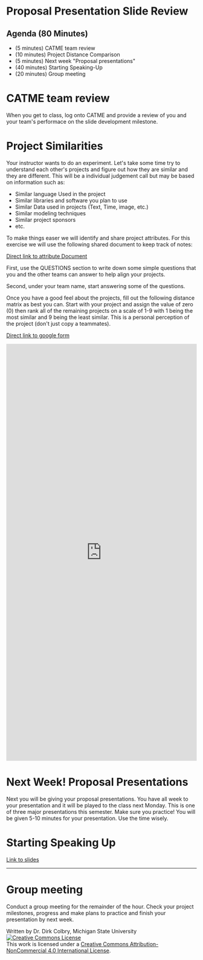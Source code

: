 # Proposal Presentation Slide Review



## Agenda (80 Minutes)

- (5 minutes) CATME team review
- (10 minutes) Project Distance Comparison
- (5 minutes) Next week "Proposal presentations"
- (40 minutes) Starting Speaking-Up
- (20 minutes) Group meeting

# CATME team review

When you get to class, log onto CATME and provide a review of you and your team's performace on the slide development milestone.

# Project Similarities

Your instructor wants to do an experiment.  Let's take some time try to understand each other's projects and figure out how they are similar and they are different. This will be a individual judgement call but may be based on information such as:

- Similar language Used in the project
- Similar libraries and software you plan to use
- Similar Data used in projects (Text, Time, image, etc.)
- Similar modeling techniques
- Similar project sponsors
- etc. 

To make things easer we will identify and share project attributes.  For this exercise we will use the following shared document to keep track of notes:

[Direct link to attribute Document](https://docs.google.com/document/d/1lsw_xXic8fS_SeVd7fsKKnyfKePPlM6_tbVd4zP_pyU/edit#)


First, use the QUESTIONS section to write down some simple questions that you and the other teams can answer to help align your projects. 

Second, under your team name, start answering some of the questions.  


Once you have a good feel about the projects, fill out the following distance matrix as best you can.  Start with your project and assign the value of zero (0) then rank all of the remaining projects on a scale of 1-9 with 1 being the most similar and 9 being the least similar.  This is a personal perception of the project (don't just copy a teammates).  

[Direct link to google form](https://docs.google.com/forms/d/e/1FAIpQLSf0svZY1NQv2AsUX_T1Q_0cHp_hA5QIZxX2KTdCCYByRYjbzA/viewform)
    





<iframe 
	src="https://docs.google.com/forms/d/e/1FAIpQLSf0svZY1NQv2AsUX_T1Q_0cHp_hA5QIZxX2KTdCCYByRYjbzA/viewform" 
	width="100%" 
	height="1100px" 
	frameborder="0" 
	marginheight="0" 
	marginwidth="0">
	Loading...
</iframe>




# Next Week! Proposal Presentations

Next you will be giving your proposal presentations.  You have all week to your presentation and it will be played to the class next Monday.  This is one of three major presentations this semester.  Make sure you practice! You will be given 5-10 minutes for your presentation. Use the time wisely.


# Starting Speaking Up

[Link to slides](https://docs.google.com/presentation/d/1dL7LS9W_LQ-qy-gh_w4gsaiI7yShAydef9eeAPhUTjM/edit?usp=sharing)



---

# Group meeting

Conduct a group meeting for the remainder of the hour.  Check your project milestones, progress and make plans to practice and finish your presentation by next week. 

Written by Dr. Dirk Colbry, Michigan State University
<a rel="license" href="http://creativecommons.org/licenses/by-nc/4.0/"><img alt="Creative Commons License" style="border-width:0" src="https://i.creativecommons.org/l/by-nc/4.0/88x31.png" /></a><br />This work is licensed under a <a rel="license" href="http://creativecommons.org/licenses/by-nc/4.0/">Creative Commons Attribution-NonCommercial 4.0 International License</a>.
